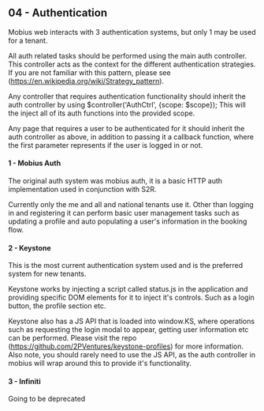 ## 04 - Authentication ##

Mobius web interacts with 3 authentication systems, but only 1 may be used for a
tenant.

All auth related tasks should be performed using the main auth controller. This
controller acts as the context for the different authentication strategies. If
you are not familiar with this pattern, please see (https://en.wikipedia.org/wiki/Strategy_pattern).

Any controller that requires authentication functionality should inherit the
auth controller by using $controller('AuthCtrl', {scope: $scope}); This will
the inject all of its auth functions into the provided scope.

Any page that requires a user to be authenticated for it should inherit the
auth controller as above, in addition to passing it a callback function, where
the first parameter represents if the user is logged in or not.

#### 1 - Mobius Auth ####
The original auth system was mobius auth, it is a basic HTTP auth implementation
used in conjunction with S2R.

Currently only the me and all and national tenants use it. Other than logging in and
registering it can perform basic user management tasks such as updating a profile
and auto populating a user's information in the booking flow.

#### 2 - Keystone ####
This is the most current authentication system used and is the preferred system for
new tenants.

Keystone works by injecting a script called status.js in the application and
providing specific DOM elements for it to inject it's controls. Such as a login
button, the profile section etc.

Keystone also has a JS API that is loaded into window.KS, where operations such as
requesting the login modal to appear, getting user information etc can be performed.
Please visit the repo (https://github.com/2PVentures/keystone-profiles) for more
information. Also note, you should rarely need to use the JS API, as the auth
controller in mobius will wrap around this to provide it's functionality.

#### 3 - Infiniti ####
Going to be deprecated

